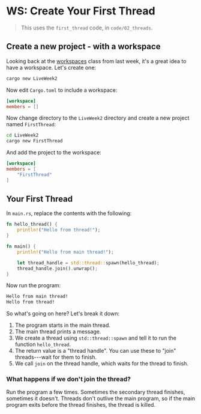 # WS: Create Your First Thread

> This uses the `first_thread` code, in `code/02_threads`.

## Create a new project - with a workspace

Looking back at the [workspaces](../01-GettingStarted/Workspaces.md) class from last week, it's a great idea to have a workspace. Let's create one:

```bash
cargo new LiveWeek2
```

Now edit `Cargo.toml` to include a workspace:

```toml
[workspace]
members = []
```

Now change directory to the `LiveWeek2` directory and create a new project named `FirstThread`:

```bash
cd LiveWeek2
cargo new FirstThread
```

And add the project to the workspace:

```toml
[workspace]
members = [
    "FirstThread"
]
```

## Your First Thread

In `main.rs`, replace the contents with the following:

```rust
fn hello_thread() {
    println!("Hello from thread!");
}

fn main() {
    println!("Hello from main thread!");

    let thread_handle = std::thread::spawn(hello_thread);
    thread_handle.join().unwrap();
}
```

Now run the program:

```bash
Hello from main thread!
Hello from thread!
```

So what's going on here? Let's break it down:

1. The program starts in the main thread.
2. The main thread prints a message.
3. We create a thread using `std::thread::spawn` and tell it to run the function `hello_thread`.
4. The return value is a "thread handle". You can use these to "join" threads---wait for them to finish.
5. We call `join` on the thread handle, which waits for the thread to finish.

### What happens if we don't join the thread?

Run the program a few times. Sometimes the secondary thread finishes, sometimes it doesn't. Threads don't outlive the main program, so if the main program exits before the thread finishes, the thread is killed.